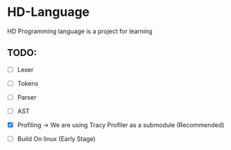 # HD-Language
HD Programming language is a project for learning 



## TODO: 
- [ ] Lexer
- [ ] Tokens
- [ ] Parser
- [ ] AST

- [x] Profiling -> We are using Tracy Profiler as a submodule (Recommended)
- [ ] Build On linux (Early Stage)
